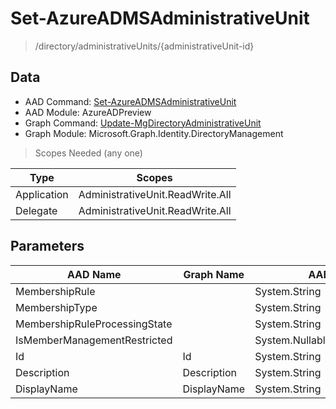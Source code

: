 # Set-AzureADMSAdministrativeUnit

> /directory/administrativeUnits/{administrativeUnit-id}

## Data

+ AAD Command: [Set-AzureADMSAdministrativeUnit](https://docs.microsoft.com/en-us/powershell/module/AzureADPreview/Set-AzureADMSAdministrativeUnit)
+ AAD Module: AzureADPreview
+ Graph Command: [Update-MgDirectoryAdministrativeUnit](https://docs.microsoft.com/en-us/powershell/module/Microsoft.Graph.Identity.DirectoryManagement/Update-MgDirectoryAdministrativeUnit)
+ Graph Module: Microsoft.Graph.Identity.DirectoryManagement

> Scopes Needed (any one)

|Type|Scopes|
|---|---|
|Application|AdministrativeUnit.ReadWrite.All|
|Delegate|AdministrativeUnit.ReadWrite.All|

## Parameters

|AAD Name|Graph Name|AAD Type|Graph Type|Infos|
|---|---|---|---|---|
|MembershipRule||System.String|||
|MembershipType||System.String|||
|MembershipRuleProcessingState||System.String|||
|IsMemberManagementRestricted||System.Nullable/System.Boolean|||
|Id|Id|System.String|System.String||
|Description|Description|System.String|System.String||
|DisplayName|DisplayName|System.String|System.String||

